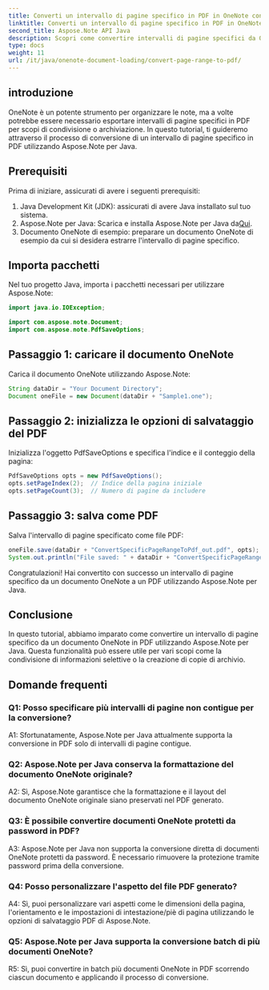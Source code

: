```yaml
---
title: Converti un intervallo di pagine specifico in PDF in OneNote con Java
linktitle: Converti un intervallo di pagine specifico in PDF in OneNote con Java
second_title: Aspose.Note API Java
description: Scopri come convertire intervalli di pagine specifici da OneNote a PDF senza problemi con Aspose.Note per Java. Conserva la formattazione e il layout senza sforzo.
type: docs
weight: 11
url: /it/java/onenote-document-loading/convert-page-range-to-pdf/
---
```

## introduzione

OneNote è un potente strumento per organizzare le note, ma a volte potrebbe essere necessario esportare intervalli di pagine specifici in PDF per scopi di condivisione o archiviazione. In questo tutorial, ti guideremo attraverso il processo di conversione di un intervallo di pagine specifico in PDF utilizzando Aspose.Note per Java.

## Prerequisiti

Prima di iniziare, assicurati di avere i seguenti prerequisiti:

1. Java Development Kit (JDK): assicurati di avere Java installato sul tuo sistema.
2.  Aspose.Note per Java: Scarica e installa Aspose.Note per Java da[Qui](https://releases.aspose.com/note/java/).
3. Documento OneNote di esempio: preparare un documento OneNote di esempio da cui si desidera estrarre l'intervallo di pagine specifico.

## Importa pacchetti

Nel tuo progetto Java, importa i pacchetti necessari per utilizzare Aspose.Note:

```java
import java.io.IOException;

import com.aspose.note.Document;
import com.aspose.note.PdfSaveOptions;
```

## Passaggio 1: caricare il documento OneNote

Carica il documento OneNote utilizzando Aspose.Note:

```java
String dataDir = "Your Document Directory";
Document oneFile = new Document(dataDir + "Sample1.one");
```

## Passaggio 2: inizializza le opzioni di salvataggio del PDF

Inizializza l'oggetto PdfSaveOptions e specifica l'indice e il conteggio della pagina:

```java
PdfSaveOptions opts = new PdfSaveOptions();
opts.setPageIndex(2);  // Indice della pagina iniziale
opts.setPageCount(3);  // Numero di pagine da includere
```

## Passaggio 3: salva come PDF

Salva l'intervallo di pagine specificato come file PDF:

```java
oneFile.save(dataDir + "ConvertSpecificPageRangeToPdf_out.pdf", opts);
System.out.println("File saved: " + dataDir + "ConvertSpecificPageRangeToPdf_out.pdf");
```

Congratulazioni! Hai convertito con successo un intervallo di pagine specifico da un documento OneNote a un PDF utilizzando Aspose.Note per Java.

## Conclusione

In questo tutorial, abbiamo imparato come convertire un intervallo di pagine specifico da un documento OneNote in PDF utilizzando Aspose.Note per Java. Questa funzionalità può essere utile per vari scopi come la condivisione di informazioni selettive o la creazione di copie di archivio.

## Domande frequenti

### Q1: Posso specificare più intervalli di pagine non contigue per la conversione?

A1: Sfortunatamente, Aspose.Note per Java attualmente supporta la conversione in PDF solo di intervalli di pagine contigue.

### Q2: Aspose.Note per Java conserva la formattazione del documento OneNote originale?

A2: Sì, Aspose.Note garantisce che la formattazione e il layout del documento OneNote originale siano preservati nel PDF generato.

### Q3: È possibile convertire documenti OneNote protetti da password in PDF?

A3: Aspose.Note per Java non supporta la conversione diretta di documenti OneNote protetti da password. È necessario rimuovere la protezione tramite password prima della conversione.

### Q4: Posso personalizzare l'aspetto del file PDF generato?

A4: Sì, puoi personalizzare vari aspetti come le dimensioni della pagina, l'orientamento e le impostazioni di intestazione/piè di pagina utilizzando le opzioni di salvataggio PDF di Aspose.Note.

### Q5: Aspose.Note per Java supporta la conversione batch di più documenti OneNote?

R5: Sì, puoi convertire in batch più documenti OneNote in PDF scorrendo ciascun documento e applicando il processo di conversione.